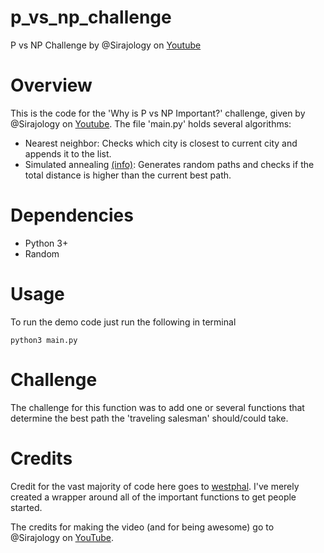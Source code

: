 # p_vs_np_challenge
P vs NP Challenge by @Sirajology on [Youtube](https://youtu.be/9MvbNPQiEE8)

Overview
============
This is the code for the 'Why is P vs NP Important?' challenge, given by @Sirajology on [Youtube](https://youtu.be/9MvbNPQiEE8). The file 'main.py' holds several algorithms:
- Nearest neighbor: Checks which city is closest to current city and appends it to the list.
- Simulated annealing [(info)](http://katrinaeg.com/simulated-annealing.html): Generates random paths and checks if the total distance is higher than the current best path.

Dependencies
============
- Python 3+
- Random

Usage
===========
To run the demo code just run the following in terminal

``python3 main.py``

Challenge
===========
The challenge for this function was to add one or several functions that determine the best path the 'traveling salesman' should/could take.

Credits
===========
Credit for the vast majority of code here goes to [westphal](https://github.com/westphal). I've merely created a wrapper around all of the important functions to get people started. 

The credits for making the video (and for being awesome) go to @Sirajology on [YouTube](https://youtu.be/9MvbNPQiEE8).
